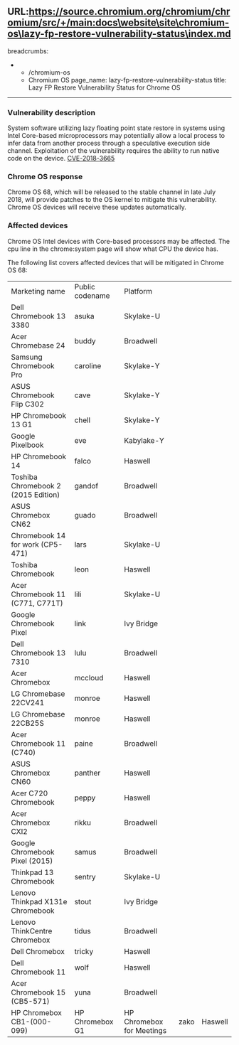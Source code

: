 URL:https://source.chromium.org/chromium/chromium/src/+/main:docs\website\site\chromium-os\lazy-fp-restore-vulnerability-status\index.md
---
breadcrumbs:
- - /chromium-os
  - Chromium OS
page_name: lazy-fp-restore-vulnerability-status
title: Lazy FP Restore Vulnerability Status for Chrome OS
---

### Vulnerability description

System software utilizing lazy floating point state restore in systems using
Intel Core-based microprocessors may potentially allow a local process to infer
data from another process through a speculative execution side channel.
Exploitation of the vulnerability requires the ability to run native code on the
device.
[CVE-2018-3665](https://www.intel.com/content/www/us/en/security-center/advisory/intel-sa-00145.html)

### Chrome OS response

Chrome OS 68, which will be released to the stable channel in late July 2018,
will provide patches to the OS kernel to mitigate this vulnerability. Chrome OS
devices will receive these updates automatically.

### Affected devices

Chrome OS Intel devices with Core-based processors may be affected. The cpu line
in the chrome:system page will show what CPU the device has.

The following list covers affected devices that will be mitigated in Chrome OS
68:

<table>
<tr>
<td>Marketing name</td>
<td>Public codename</td>
<td>Platform</td>
</tr>
<tr>
<td>Dell Chromebook 13 3380</td>
<td>asuka</td>
<td>Skylake-U</td>
</tr>
<tr>
<td>Acer Chromebase 24</td>
<td>buddy</td>
<td>Broadwell</td>
</tr>
<tr>
<td>Samsung Chromebook Pro</td>
<td>caroline</td>
<td>Skylake-Y</td>
</tr>
<tr>
<td>ASUS Chromebook Flip C302</td>
<td>cave</td>
<td>Skylake-Y</td>
</tr>
<tr>
<td>HP Chromebook 13 G1</td>
<td>chell</td>
<td>Skylake-Y</td>
</tr>
<tr>
<td>Google Pixelbook</td>
<td>eve</td>
<td>Kabylake-Y</td>
</tr>
<tr>
<td>HP Chromebook 14</td>
<td>falco</td>
<td>Haswell</td>
</tr>
<tr>
<td>Toshiba Chromebook 2 (2015 Edition)</td>
<td>gandof</td>
<td>Broadwell</td>
</tr>
<tr>
<td>ASUS Chromebox CN62</td>
<td>guado</td>
<td>Broadwell</td>
</tr>
<tr>
<td>Chromebook 14 for work (CP5-471)</td>
<td>lars</td>
<td>Skylake-U</td>
</tr>
<tr>
<td>Toshiba Chromebook</td>
<td>leon</td>
<td>Haswell</td>
</tr>
<tr>
<td>Acer Chromebook 11 (C771, C771T)</td>
<td>lili</td>
<td>Skylake-U</td>
</tr>
<tr>
<td>Google Chromebook Pixel</td>
<td>link</td>
<td>Ivy Bridge</td>
</tr>
<tr>
<td>Dell Chromebook 13 7310</td>
<td>lulu</td>
<td>Broadwell</td>
</tr>
<tr>
<td>Acer Chromebox</td>
<td>mccloud</td>
<td>Haswell</td>
</tr>
<tr>
<td>LG Chromebase 22CV241</td>
<td>monroe</td>
<td>Haswell</td>
</tr>
<tr>
<td>LG Chromebase 22CB25S</td>
<td>monroe</td>
<td>Haswell</td>
</tr>
<tr>
<td>Acer Chromebook 11 (C740)</td>
<td>paine</td>
<td>Broadwell</td>
</tr>
<tr>
<td>ASUS Chromebox CN60</td>
<td>panther</td>
<td>Haswell</td>
</tr>
<tr>
<td>Acer C720 Chromebook</td>
<td>peppy</td>
<td>Haswell</td>
</tr>
<tr>
<td>Acer Chromebox CXI2</td>
<td>rikku</td>
<td>Broadwell</td>
</tr>
<tr>
<td>Google Chromebook Pixel (2015)</td>
<td>samus</td>
<td>Broadwell</td>
</tr>
<tr>
<td>Thinkpad 13 Chromebook</td>
<td>sentry</td>
<td>Skylake-U</td>
</tr>
<tr>
<td>Lenovo Thinkpad X131e Chromebook</td>
<td>stout</td>
<td>Ivy Bridge</td>
</tr>
<tr>
<td>Lenovo ThinkCentre Chromebox</td>
<td>tidus</td>
<td>Broadwell</td>
</tr>
<tr>
<td>Dell Chromebox</td>
<td>tricky</td>
<td>Haswell</td>
</tr>
<tr>
<td>Dell Chromebook 11</td>
<td>wolf</td>
<td>Haswell</td>
</tr>
<tr>
<td>Acer Chromebook 15 (CB5-571)</td>
<td>yuna</td>
<td>Broadwell</td>
</tr>
<tr>
<td>HP Chromebox CB1-(000-099)</td>
<td>HP Chromebox G1</td>
<td>HP Chromebox for Meetings</td>
<td>zako</td>
<td>Haswell</td>
</tr>
</table>
